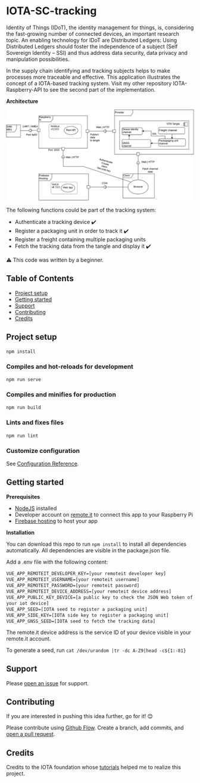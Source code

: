 # IOTA-SC-tracking
Identity of Things (IDoT), the identity management for things, is, considering the fast-growing number of connected devices, an important research topic. An enabling technology for IDoT are Distributed Ledgers: Using Distributed Ledgers should foster the independence of a subject (Self Sovereign Identity – SSI) and thus address data security, data privacy and manipulation possibilities. 

In the supply chain identifying and tracking subjects helps to make processes more traceable and effective.
This application illustrates the concept of a IOTA-based tracking system. 
Visit my other repository IOTA-Raspberry-API to see the second part of the implementation. 

**Architecture**

![architecture](https://github.com/flooji/IOTA-SC-tracking/blob/master/architecture.png)

The following functions could be part of the tracking system:
- Authenticate a tracking device :heavy_check_mark:
- Register a packaging unit in order to track it :heavy_check_mark: 
- Register a freight containing multiple packaging units
- Fetch the tracking data from the tangle and display it :heavy_check_mark:

:warning: This code was written by a beginner. 

## Table of Contents

- [Project setup](#project-setup)
- [Getting started](#getting-started)
- [Support](#support)
- [Contributing](#contributing)
- [Credits](#credits)

## Project setup
```
npm install
```

### Compiles and hot-reloads for development
```
npm run serve
```

### Compiles and minifies for production
```
npm run build
```

### Lints and fixes files
```
npm run lint
```

### Customize configuration
See [Configuration Reference](https://cli.vuejs.org/config/).


## Getting started

**Prerequisites**

- [NodeJS](https://nodejs.org/en/) installed
- Developer account on [remote.it](https://remote.it/) to connect this app to your Raspberry Pi
- [Firebase hosting](https://firebase.google.com/docs/hosting/quickstart) to host your app

**Installation**

You can download this repo to run ```npm install``` to install all dependencies automatically. 
All dependencies are visible in the package.json file.

Add a .env file with the following content: 
```
VUE_APP_REMOTEIT_DEVELOPER_KEY=[your remoteit developer key]
VUE_APP_REMOTEIT_USERNAME=[your remoteit username]
VUE_APP_REMOTEIT_PASSWORD=[your remoteit password]
VUE_APP_REMOTEIT_DEVICE_ADDRESS=[your remoteit device address] 
VUE_APP_PUBLIC_KEY_DEVICE=[a public key to check the JSON Web token of your iot device]
VUE_APP_SEED=[IOTA seed to register a packaging unit] 
VUE_APP_SIDE_KEY=[IOTA side key to register a packaging unit]
VUE_APP_GNSS_SEED=[IOTA seed to fetch the tracking data]
``` 
The remote.it device address is the service ID of your device visible in your remote.it account.

To generate a seed, run ```cat /dev/urandom |tr -dc A-Z9|head -c${1:-81}```

## Support

Please [open an issue](https://github.com/flooji/IOTA-Raspberry-API/issues/new) for support.

## Contributing

If you are interested in pushing this idea further, go for it! :blush:

Please contribute using [Github Flow](https://guides.github.com/introduction/flow/). Create a branch, add commits, and [open a pull request](https://github.com/flooji/IOTA-Raspberry-API/compare/).

## Credits

Credits to the IOTA foundation whose [tutorials](https://docs.iota.org/docs/client-libraries/0.1/mam/js/create-restricted-channel) helped me to realize this project.

